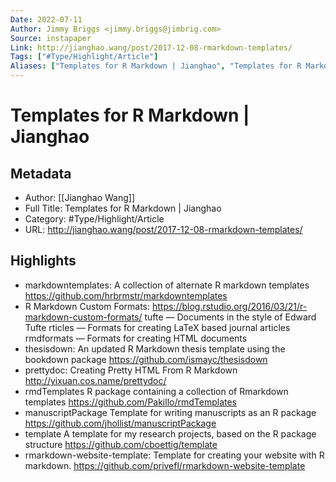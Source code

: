 ```yaml
---
Date: 2022-07-11
Author: Jimmy Briggs <jimmy.briggs@jimbrig.com>
Source: instapaper
Link: http://jianghao.wang/post/2017-12-08-rmarkdown-templates/
Tags: ["#Type/Highlight/Article"]
Aliases: ["Templates for R Markdown | Jianghao", "Templates for R Markdown | Jianghao"]
---
```

# Templates for R Markdown | Jianghao

## Metadata
- Author: [[Jianghao Wang]]
- Full Title: Templates for R Markdown | Jianghao
- Category: #Type/Highlight/Article
- URL: http://jianghao.wang/post/2017-12-08-rmarkdown-templates/

## Highlights
- markdowntemplates: A collection of alternate R markdown templates https://github.com/hrbrmstr/markdowntemplates
- R Markdown Custom Formats: https://blog.rstudio.org/2016/03/21/r-markdown-custom-formats/
  tufte — Documents in the style of Edward Tufte
  rticles — Formats for creating LaTeX based journal articles
  rmdformats — Formats for creating HTML documents
- thesisdown: An updated R Markdown thesis template using the bookdown package https://github.com/ismayc/thesisdown
- prettydoc: Creating Pretty HTML From R Markdown http://yixuan.cos.name/prettydoc/
- rmdTemplates R package containing a collection of Rmarkdown templates https://github.com/Pakillo/rmdTemplates
- manuscriptPackage Template for writing manuscripts as an R package https://github.com/jhollist/manuscriptPackage
- template A template for my research projects, based on the R package structure https://github.com/cboettig/template
- rmarkdown-website-template: Template for creating your website with R markdown. https://github.com/privefl/rmarkdown-website-template

